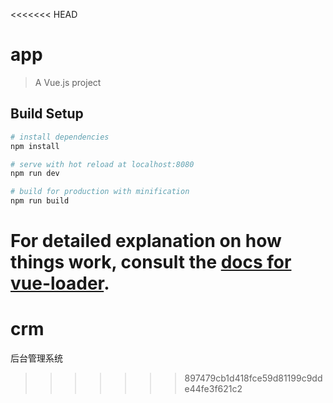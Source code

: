 <<<<<<< HEAD
# app

> A Vue.js project

## Build Setup

``` bash
# install dependencies
npm install

# serve with hot reload at localhost:8080
npm run dev

# build for production with minification
npm run build
```

For detailed explanation on how things work, consult the [docs for vue-loader](http://vuejs.github.io/vue-loader).
=======
# crm
后台管理系统
>>>>>>> 897479cb1d418fce59d81199c9dde44fe3f621c2

